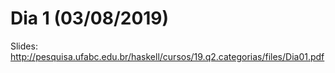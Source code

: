 # Dia 1 (03/08/2019)

Slides: http://pesquisa.ufabc.edu.br/haskell/cursos/19.q2.categorias/files/Dia01.pdf
